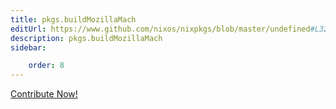 ```yaml
---
title: pkgs.buildMozillaMach
editUrl: https://www.github.com/nixos/nixpkgs/blob/master/undefined#L32075C22
description: pkgs.buildMozillaMach
sidebar:

    order: 8
---
```


<a href="https://www.github.com/nixos/nixpkgs/blob/master/undefined#L32075C22">Contribute Now!</a>



